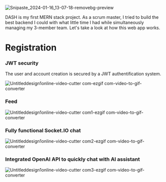 ![Snipaste_2024-01-16_13-07-18-removebg-preview](https://github.com/DhiaBenHass1ne/DASH/assets/145467109/d0644af4-586d-4c01-bd3d-0d90ea8a17ae)

DASH is my first MERN stack project. As a scrum master, I tried to build the best backend I could with what little time I had while simultaneously managing my 3-member team.
Let's take a look at how this web app works.

<h1>Registration</h1>

<h3>JWT security</h3> 

The user and account creation is secured by a JWT authentification system.

![Untitleddesign1online-video-cutter com-ezgif com-video-to-gif-converter](https://github.com/DhiaBenHass1ne/DASH/assets/145467109/2300a077-9f5e-4b81-8497-65f4c6c20136)

<h3>Feed</h3> 

![Untitleddesign1online-video-cutter com1-ezgif com-video-to-gif-converter](https://github.com/DhiaBenHass1ne/DASH/assets/145467109/0ac94843-c5fb-415e-bb3f-bf69159f0b8e)

<h3>Fully functional Socket.IO chat</h3> 

![Untitleddesign1online-video-cutter com2-ezgif com-video-to-gif-converter](https://github.com/DhiaBenHass1ne/DASH/assets/145467109/163c9729-bdff-41e9-a51d-863671540715)

<h3>Integrated OpenAI API to quickly chat with AI assistant</h3> 

![Untitleddesign1online-video-cutter com3-ezgif com-video-to-gif-converter](https://github.com/DhiaBenHass1ne/DASH/assets/145467109/d1c44e65-d20e-4671-9c14-7fd74c55f118)
